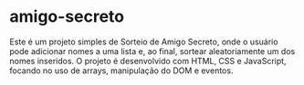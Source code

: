 # amigo-secreto
Este é um projeto simples de Sorteio de Amigo Secreto, onde o usuário pode adicionar nomes a uma lista e, ao final, sortear aleatoriamente um dos nomes inseridos. O projeto é desenvolvido com HTML, CSS e JavaScript, focando no uso de arrays, manipulação do DOM e eventos.
